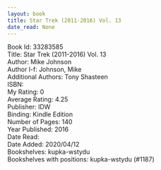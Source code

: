 ```yaml
---
layout: book
title: Star Trek (2011-2016) Vol. 13
date_read: None
---
```


Book Id: 33283585<br />
Title: Star Trek (2011-2016) Vol. 13<br />
Author: Mike Johnson<br />
Author l-f: Johnson, Mike<br />
Additional Authors: Tony Shasteen<br />
ISBN: <br />
My Rating: 0<br />
Average Rating: 4.25<br />
Publisher: IDW<br />
Binding: Kindle Edition<br />
Number of Pages: 140<br />
Year Published: 2016<br />
Date Read: <br />
Date Added: 2020/04/12<br />
Bookshelves: kupka-wstydu<br />
Bookshelves with positions: kupka-wstydu (#1187)<br />

